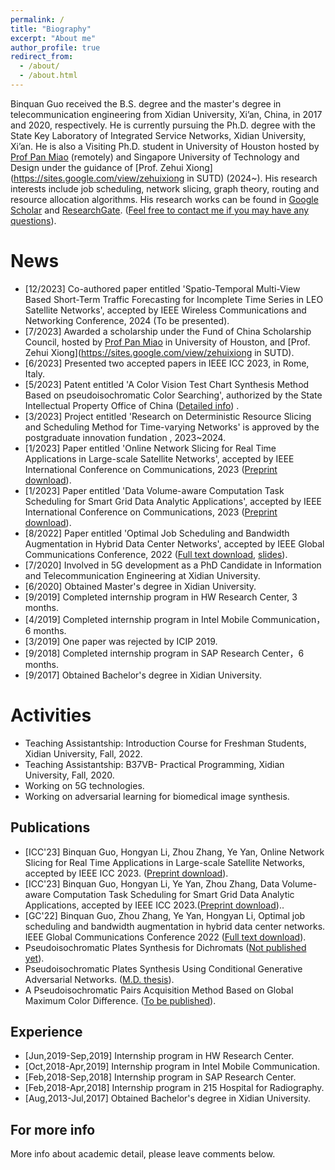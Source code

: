 ```yaml
---
permalink: /
title: "Biography"
excerpt: "About me"
author_profile: true
redirect_from: 
  - /about/
  - /about.html
---
```


Binquan Guo received the B.S. degree and the master's degree in telecommunication engineering from Xidian University, Xi’an, China, in 2017 and 2020, respectively. He is currently pursuing the Ph.D. degree with the State Key Laboratory of Integrated Service Networks, Xidian University, Xi’an. He is also a Visiting Ph.D. student in University of Houston hosted by [Prof Pan Miao](http://www2.egr.uh.edu/~mpan2/) (remotely) and Singapore University of Technology and Design under the guidance of [Prof. Zehui Xiong](https://sites.google.com/view/zehuixiong in SUTD) (2024~). His research interests include job scheduling, network slicing, graph theory, routing and resource allocation algorithms. His research works can be found in [Google Scholar](https://scholar.google.com/citations?user=NA8egm4AAAAJ) and [ResearchGate](https://www.researchgate.net/profile/Binquan-Guo/research). ([Feel free to contact me if you may have any questions](https://sites.google.com/view/binquanguo/home)).


News
======
* [12/2023] Co-authored paper entitled 'Spatio-Temporal Multi-View Based Short-Term Traffic Forecasting for Incomplete Time Series in LEO Satellite Networks', accepted by IEEE Wireless Communications and Networking Conference, 2024 (To be presented).
* [7/2023] Awarded a scholarship under the Fund of China Scholarship Council, hosted by  [Prof Pan Miao](http://www2.egr.uh.edu/~mpan2/) in University of Houston, and [Prof. Zehui Xiong](https://sites.google.com/view/zehuixiong in SUTD). 
* [6/2023] Presented two accepted papers in IEEE ICC 2023, in Rome, Italy. 
* [5/2023] Patent entitled 'A Color Vision Test Chart Synthesis Method Based on pseudoisochromatic Color Searching', authorized by the State Intellectual Property Office of China  ([Detailed info](http://epub.cnipa.gov.cn/cred/CN111429547B?8kt2YOWWXQBD=1686801432039)) .
* [3/2023] Project entitled 'Research on Deterministic Resource Slicing and Scheduling Method for Time-varying Networks' is approved by the postgraduate innovation fundation , 2023~2024.
* [1/2023] Paper entitled 'Online Network Slicing for Real Time Applications in Large-scale Satellite Networks', accepted by IEEE International Conference on Communications, 2023 ([Preprint download](https://arxiv.org/abs/2301.09372)).
* [1/2023] Paper entitled 'Data Volume-aware Computation Task Scheduling for Smart Grid Data Analytic Applications', accepted by IEEE International Conference on Communications, 2023 ([Preprint download](https://arxiv.org/abs/2301.11831)).
* [8/2022] Paper entitled 'Optimal Job Scheduling and Bandwidth Augmentation in Hybrid Data Center Networks', accepted by IEEE Global Communications Conference, 2022 ([Full text download](https://ieeexplore.ieee.org/document/10001450), [slides](https://github.com/wilixx/ICCTS/blob/main/GC22-Slides-Optimal%20Job%20Scheduling%20and%20Bandwidth%20Augmentation%20in%20Hybrid%20Data%20Center%20Networks.pdf)).
* [7/2020] Involved in 5G development as a PhD Candidate in Information and Telecommunication Engineering at Xidian University.
* [6/2020] Obtained Master's degree in Xidian University.
* [9/2019] Completed internship program in HW Research Center, 3 months.
* [4/2019] Completed internship program in Intel Mobile Communication，6 months.
* [3/2019] One paper was rejected by ICIP 2019.
* [9/2018] Completed internship program in SAP Research Center，6 months.
* [9/2017] Obtained Bachelor's degree in Xidian University.


Activities
======
* Teaching Assistantship:  Introduction Course for Freshman Students, Xidian University, Fall, 2022. 
* Teaching Assistantship:  B37VB- Practical Programming, Xidian University, Fall, 2020.
* Working on 5G technologies.
* Working on adversarial learning for biomedical image synthesis.
<!-- * Co-organize a tutorial on Reed Solomon Coding.  -->
<!-- * Co-organize a tutorial on Adversarial Learning.  -->


Publications
------
* [ICC'23] Binquan Guo, Hongyan Li, Zhou Zhang, Ye Yan, Online Network Slicing for Real Time Applications in Large-scale Satellite Networks, accepted by IEEE ICC 2023. ([Preprint download](https://arxiv.org/abs/2301.09372)).
* [ICC'23] Binquan Guo, Hongyan Li, Ye Yan, Zhou Zhang, Data Volume-aware Computation Task Scheduling for Smart Grid Data Analytic Applications, accepted by IEEE ICC 2023.([Preprint download](https://arxiv.org/abs/2301.11831))..
* [GC'22] Binquan Guo, Zhou Zhang, Ye Yan, Hongyan Li, Optimal job scheduling and bandwidth augmentation in hybrid data center networks. IEEE Global Communications Conference 2022 ([Full text download](https://ieeexplore.ieee.org/document/10001450)).
* Pseudoisochromatic Plates Synthesis for Dichromats ([Not published yet](https://github.com/wilixx/bichromatic-plates-for-cvd)).
* Pseudoisochromatic Plates Synthesis Using Conditional Generative Adversarial Networks. ([M.D. thesis](https://kns.cnki.net/kcms/detail/detail.aspx?dbcode=CMFD&dbname=CMFD202101&filename=1020156894.nh&uniplatform=NZKPT&v=BZiLbj5YSYVT3Ib728GpZ8_gVnayjmC0C80nPEn7bPpHAOUJhxg0IC00TlWIfCLO)).
* A Pseudoisochromatic Pairs Acquisition Method Based on Global Maximum Color Difference. ([To be published](https://github.com/wilixx/bichromatic-plates-for-cvd)).


Experience
------
* [Jun,2019-Sep,2019] Internship program in HW Research Center.
* [Oct,2018-Apr,2019] Internship program in Intel Mobile Communication.
* [Feb,2018-Sep,2018] Internship program in SAP Research Center.
* [Feb,2018-Apr,2018] Internship program in 215 Hospital for Radiography.
* [Aug,2013-Jul,2017] Obtained Bachelor's degree in Xidian University.


For more info
------
More info about academic detail, please leave comments below.
